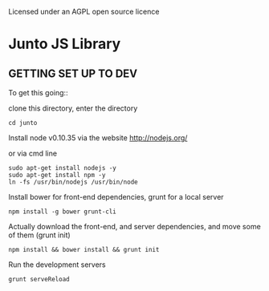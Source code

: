 Licensed under an AGPL open source licence

# Junto JS Library #

## GETTING SET UP TO DEV ##

To get this going::

clone this directory, enter the directory
```
cd junto
```

Install node v0.10.35 via the website http://nodejs.org/

or via cmd line
```
sudo apt-get install nodejs -y
sudo apt-get install npm -y
ln -fs /usr/bin/nodejs /usr/bin/node
```

Install bower for front-end dependencies, grunt for a local server
```
npm install -g bower grunt-cli
```

Actually download the front-end, and server dependencies, and move some of them (grunt init)
```
npm install && bower install && grunt init
```

Run the development servers
```
grunt serveReload
```
